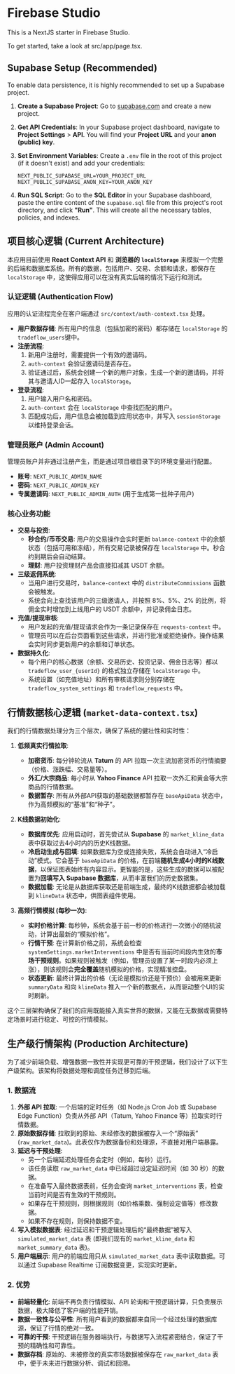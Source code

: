 
# Firebase Studio

This is a NextJS starter in Firebase Studio.

To get started, take a look at src/app/page.tsx.

## Supabase Setup (Recommended)

To enable data persistence, it is highly recommended to set up a Supabase project.

1.  **Create a Supabase Project**: Go to [supabase.com](https://supabase.com) and create a new project.

2.  **Get API Credentials**: In your Supabase project dashboard, navigate to **Project Settings** > **API**. You will find your **Project URL** and your **anon (public) key**.

3.  **Set Environment Variables**: Create a `.env` file in the root of this project (if it doesn't exist) and add your credentials:
    ```
    NEXT_PUBLIC_SUPABASE_URL=YOUR_PROJECT_URL
    NEXT_PUBLIC_SUPABASE_ANON_KEY=YOUR_ANON_KEY
    ```

4.  **Run SQL Script**: Go to the **SQL Editor** in your Supabase dashboard, paste the entire content of the `supabase.sql` file from this project's root directory, and click **"Run"**. This will create all the necessary tables, policies, and indexes.

## 项目核心逻辑 (Current Architecture)

本应用目前使用 **React Context API** 和 **浏览器的 `localStorage`** 来模拟一个完整的后端和数据库系统。所有的数据，包括用户、交易、余额和请求，都保存在 `localStorage` 中，这使得应用可以在没有真实后端的情况下运行和测试。

### 认证逻辑 (Authentication Flow)

应用的认证流程完全在客户端通过 `src/context/auth-context.tsx` 处理。

*   **用户数据存储**: 所有用户的信息（包括加密的密码）都存储在 `localStorage` 的 `tradeflow_users`键中。
*   **注册流程**:
    1.  新用户注册时，需要提供一个有效的邀请码。
    2.  `auth-context` 会验证邀请码是否存在。
    3.  验证通过后，系统会创建一个新的用户对象，生成一个新的邀请码，并将其与邀请人ID一起存入 `localStorage`。
*   **登录流程**:
    1.  用户输入用户名和密码。
    2.  `auth-context` 会在 `localStorage` 中查找匹配的用户。
    3.  匹配成功后，用户信息会被加载到应用状态中，并写入 `sessionStorage` 以维持登录会话。

### 管理员账户 (Admin Account)

管理员账户并非通过注册产生，而是通过项目根目录下的环境变量进行配置。

*   **账号**: `NEXT_PUBLIC_ADMIN_NAME`
*   **密码**: `NEXT_PUBLIC_ADMIN_KEY`
*   **专属邀请码**: `NEXT_PUBLIC_ADMIN_AUTH` (用于生成第一批种子用户)

### 核心业务功能

*   **交易与投资**:
    *   **秒合约/币币交易**: 用户的交易操作会实时更新 `balance-context` 中的余额状态（包括可用和冻结），所有交易记录被保存在 `localStorage` 中。秒合约到期后会自动结算。
    *   **理财**: 用户投资理财产品会直接扣减其 USDT 余额。
*   **三级返佣系统**:
    *   当用户进行交易时，`balance-context` 中的 `distributeCommissions` 函数会被触发。
    *   系统会向上查找该用户的三级邀请人，并按照 8%、5%、2% 的比例，将佣金实时增加到上线用户的 USDT 余额中，并记录佣金日志。
*   **充值/提现审核**:
    *   用户发起的充值/提现请求会作为一条记录保存在 `requests-context` 中。
    *   管理员可以在后台页面看到这些请求，并进行批准或拒绝操作。操作结果会实时同步更新用户的余额和订单状态。
*   **数据持久化**:
    *   每个用户的核心数据（余额、交易历史、投资记录、佣金日志等）都以 `tradeflow_user_{userId}` 的格式独立存储在 `localStorage` 中。
    *   系统设置（如充值地址）和所有审核请求则分别存储在 `tradeflow_system_settings` 和 `tradeflow_requests` 中。

## 行情数据核心逻辑 (`market-data-context.tsx`)

我们的行情数据处理分为三个层次，确保了系统的健壮性和实时性：

1.  **低频真实行情拉取**:
    *   **加密货币**: 每分钟轮流从 **Tatum** 的 API 拉取一次主流加密货币的行情摘要（价格、涨跌幅、交易量等）。
    *   **外汇/大宗商品**: 每小时从 **Yahoo Finance** API 拉取一次外汇和黄金等大宗商品的行情数据。
    *   **数据暂存**: 所有从外部API获取的基础数据都暂存在 `baseApiData` 状态中，作为高频模拟的“基准”和“种子”。

2.  **K线数据初始化**:
    *   **数据库优先**: 应用启动时，首先尝试从 **Supabase** 的 `market_kline_data` 表中获取过去4小时内的历史K线数据。
    *   **冷启动生成与回填**: 如果数据库为空或连接失败，系统会自动进入“冷启动”模式。它会基于 `baseApiData` 的价格，在前端**随机生成4小时的K线数据**，以保证图表始终有内容显示。更智能的是，这些生成的数据可以被配置为**回填写入 Supabase 数据库**，从而丰富我们的历史数据集。
    *   **数据加载**: 无论是从数据库获取还是前端生成，最终的K线数据都会被加载到 `klineData` 状态中，供图表组件使用。

3.  **高频行情模拟 (每秒一次)**:
    *   **实时价格计算**: 每秒钟，系统会基于前一秒的价格进行一次微小的随机波动，计算出最新的“模拟价格”。
    *   **行情干预**: 在计算新价格之前，系统会检查 `systemSettings.marketInterventions` 中是否有当前时间段内生效的**市场干预规则**。如果规则被触发（例如，管理员设置了某一时段内必须上涨），则该规则会**完全覆盖**随机模拟的价格，实现精准控盘。
    *   **状态更新**: 最终计算出的价格（无论是模拟价还是干预价）会被用来更新 `summaryData` 和向 `klineData` 推入一个新的数据点，从而驱动整个UI的实时刷新。

这个三层架构确保了我们的应用既能接入真实世界的数据，又能在无数据或需要特定场景时进行稳定、可控的行情模拟。


## 生产级行情架构 (Production Architecture)

为了减少前端负载、增强数据一致性并实现更可靠的干预逻辑，我们设计了以下生产级架构。该架构将数据处理和调度任务迁移到后端。

### 1. 数据流

1.  **外部 API 拉取**: 一个后端的定时任务（如 Node.js Cron Job 或 Supabase Edge Function）负责从外部 API（Tatum, Yahoo Finance 等）拉取实时行情数据。
2.  **原始数据存储**: 拉取到的原始、未经修改的数据被存入一个“原始表” (`raw_market_data`)。此表仅作为数据备份和处理源，不直接对用户端暴露。
3.  **延迟与干预处理**:
    *   另一个后端延迟处理任务会定时（例如，每秒）运行。
    *   该任务读取 `raw_market_data` 中已经超过设定延迟时间（如 30 秒）的数据。
    *   在准备写入最终数据表前，任务会查询 `market_interventions` 表，检查当前时间是否有生效的干预规则。
    *   如果存在干预规则，则根据规则（如价格乘数、强制设定值等）修改数据。
    *   如果不存在规则，则保持数据不变。
4.  **写入模拟数据表**: 经过延迟和干预逻辑处理后的“最终数据”被写入 `simulated_market_data` 表 (即我们现有的 `market_kline_data` 和 `market_summary_data` 表)。
5.  **用户端展示**: 用户的前端应用只从 `simulated_market_data` 表中读取数据。可以通过 Supabase Realtime 订阅数据变更，实现实时更新。

### 2. 优势

*   **前端轻量化**: 前端不再负责行情模拟、API 轮询和干预逻辑计算，只负责展示数据，极大降低了客户端的性能开销。
*   **数据一致性与公平性**: 所有用户看到的数据都来自同一个经过处理的数据库源，保证了行情的绝对一致。
*   **可靠的干预**: 干预逻辑在服务器端执行，与数据写入流程紧密结合，保证了干预的精确性和可靠性。
*   **数据存档**: 原始的、未被修改的真实市场数据被保存在 `raw_market_data` 表中，便于未来进行数据分析、调试和回溯。
